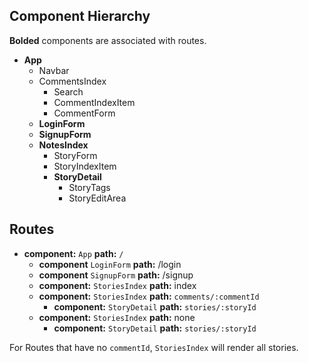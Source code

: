 ## Component Hierarchy

**Bolded** components are associated with routes.

* **App**
  * Navbar
  * CommentsIndex
    * Search
    * CommentIndexItem
    * CommentForm
  * **LoginForm**
  * **SignupForm**
  * **NotesIndex**
    * StoryForm
    * StoryIndexItem
    * **StoryDetail**
      * StoryTags
      * StoryEditArea


## Routes

* **component:** `App` **path:** `/`
  * **component** `LoginForm` **path:** /login
  * **component** `SignupForm` **path:** /signup
  * **component:** `StoriesIndex` **path:** index
  * **component:** `StoriesIndex` **path:** `comments/:commentId`
    * **component:** `StoryDetail` **path:** `stories/:storyId`
  * **component:** `StoriesIndex` **path:** none
    * **component:** `StoryDetail` **path:** `stories/:storyId`

For Routes that have no `commentId`, `StoriesIndex` will render all
stories.
